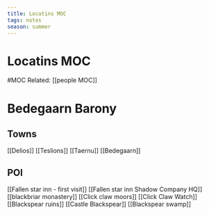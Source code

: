 ```yaml
---
title: Locatins MOC
tags: notes
season: summer
---
```

 
# Locatins MOC
#MOC 
Related: [[people MOC]]

# Bedegaarn Barony
## Towns
[[Delios]]
[[Teslions]]
[[Taernu]]
[[Bedegaarn]]

## POI
[[Fallen star inn - first visit]]
[[Fallen star inn Shadow Company HQ]]
[[blackbriar monastery]]
[[Click claw moors]]
[[Click Claw Watch]]
[[Blackspear ruins]]
[[Castle Blackspear]]
[[Blackspear swamp]]
